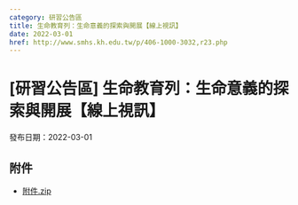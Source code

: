 ```yaml
---
category: 研習公告區
title: 生命教育列：生命意義的探索與開展【線上視訊】
date: 2022-03-01
href: http://www.smhs.kh.edu.tw/p/406-1000-3032,r23.php
---
```


# [研習公告區] 生命教育列：生命意義的探索與開展【線上視訊】

發布日期：2022-03-01



## 附件

- [附件.zip](https://www.smhs.kh.edu.tw/app/index.php?Action=downloadfile&file=WVhSMFlXTm9MekkxTDNCMFlWOHlOemN4WHpNek1qQTJNek5mTURNMk1UQXVlbWx3&fname=DGGGROTSYWQO41XX50LKSWHGRK30OOLKDGUWTSKK4125MLVWKPROVTPOUSSSPKPO)
